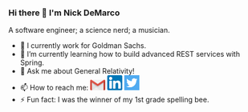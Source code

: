 ### Hi there 👋 I'm Nick DeMarco

A software engineer; a science nerd; a musician. 

- 🔭 I currently work for Goldman Sachs.
- 🌱 I’m currently learning how to build advanced REST services with Spring.
- 💬 Ask me about General Relativity!
- 📫 How to reach me: <a href="ndemco@gmail.com"><img src="gmail.png" width="30" heigh="30"></a> <a href="https://www.linkedin.com/in/ndemco/"><img src="linkedin.png" width="30" heigh="30"></a> <a href="https://twitter.com/nick_of_marco"><img src="twitter.png" width="30" heigh="30"></a>
- ⚡ Fun fact: I was the winner of my 1st grade spelling bee.
